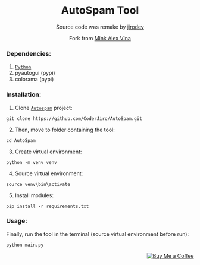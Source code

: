 <h1 align="center">AutoSpam Tool</h1>
<p align="center">Source code was remake by <a href="https://www.facebook.com/profile.php?id=100082872815351">jirodev</a></p>
<p align="center">Fork from <a href="https://github.com/anh-dz/tool_spam">Mink Alex Vina</a></p>

### Dependencies:
1. [`Python`](https://www.python.org/downloads/)
2. pyautogui (pypi)
3. colorama (pypi)

### Installation:
1. Clone [`Autospam`](https://github.com/CoderJiro/AutoSpam) project:
```
git clone https://github.com/CoderJiro/AutoSpam.git
```
2. Then, move to folder containing the tool:
```
cd AutoSpam
```
3. Create virtual environment:
```
python -m venv venv
```
4. Source virtual environment:
```
source venv\bin\activate
```
5. Install modules:
```
pip install -r requirements.txt 
```

### Usage:
Finally, run the tool in the terminal (source virtual environment before run):
```
python main.py
```

<p align="right"><a href="https://www.buymeacoffee.com/jirocoder"><img src="https://img.shields.io/badge/buy_me_a_coffee%20-%23F7CA88.svg?logo=buy-me-a-coffee&logoColor=333333&style=for-the-badge" alt="Buy Me a Coffee"></a></p>

